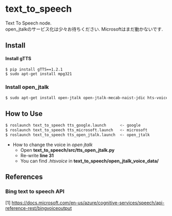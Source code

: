 # text_to_speech
Text To Speech node.  
open_jtalkのサービス化は少々お待ちください.
Microsoftはまだ動かないです.

## Install

#### Install gTTS
```bash
$ pip install gTTS==1.2.1
$ sudo apt-get install mpg321
```
### Install open_jtalk  
```bash  
$ sudo apt-get install open-jtalk open-jtalk-mecab-naist-jdic hts-voice-nitech-jp-atr503-m001
```

## How to Use
```bash
$ roslaunch text_to_speech tts_google.launch      <- google
$ roslaunch text_to_speech tts_microsoft.launch   <- microsoft
$ roslaunch text_to_speech tts_open_jtalk.launch  <- open_jtalk
```
- How to change the voice in _open jtalk_
  - Open **text_to_speech/src/tts_open_jtalk.py**
  - Re-write **line 31**
  - You can find _.htsvoice_ in **text_to_speech/open_jtalk_voice_data/**

## References

### Bing text to speech API

[1] https://docs.microsoft.com/en-us/azure/cognitive-services/speech/api-reference-rest/bingvoiceoutput
